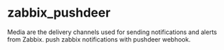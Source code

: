 # zabbix_pushdeer
Media are the delivery channels used for sending notifications and alerts from Zabbix.
push zabbix notifications with pushdeer webhook.
